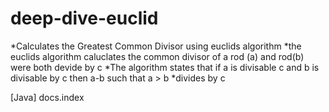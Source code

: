# deep-dive-euclid
*Calculates the Greatest Common Divisor using euclids algorithm 
*the euclids algorithm caluclates the common divisor of a rod (a) and rod(b) were both devide by c
*The algorithm states that  if a is divisable c and b is divisable by c then a-b such that a > b 
*divides by c

[Java] docs.index
